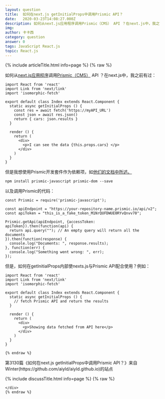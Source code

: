 ```yaml
---
layout: question
title:  如何在next.js getInitialProps中调用Prismic API？
date:   2020-03-23T14:08:27.000Z
description: 如何从next.js应用程序调用Prismic（CMS） API ？在next.js中，我之前有过：import React from 'react'...
img: 
author: 卡卡西
category: question
answer: 0
tags: JavaScript React.js
topic: React.js
---
```

<div class="article-root">
  <div class="article">
    {% include articleTitle.html info=page %}
    {% raw %}
    <div class="article-content"><p><font style="vertical-align: inherit;"><font style="vertical-align: inherit;">如何</font><font style="vertical-align: inherit;">从</font><a href="https://github.com/zeit/next.js/" rel="nofollow noreferrer"><font style="vertical-align: inherit;">next.js应用程序</font></a><font style="vertical-align: inherit;">调用</font></font><a href="https://prismic.io/" rel="nofollow noreferrer"><font style="vertical-align: inherit;"><font style="vertical-align: inherit;">Prismic（CMS）</font></font></a><font style="vertical-align: inherit;"><font style="vertical-align: inherit;"> API </font><font style="vertical-align: inherit;">？</font><font style="vertical-align: inherit;">在next.js中，我之前有过：</font></font><a href="https://github.com/zeit/next.js/" rel="nofollow noreferrer"><font style="vertical-align: inherit;"></font></a><font style="vertical-align: inherit;"></font></p>

<pre><code>import React from 'react'<font></font>
import Link from 'next/link'<font></font>
import 'isomorphic-fetch'<font></font>
<font></font>
export default class Index extends React.Component {<font></font>
  static async getInitialProps () {<font></font>
    const res = await fetch('https://myAPI_URL')<font></font>
    const json = await res.json()<font></font>
    return { cars: json.results }<font></font>
  }<font></font>
<font></font>
  render () {<font></font>
    return (<font></font>
      &lt;div&gt;<font></font>
        &lt;p&gt;I can see the data {this.props.cars} &lt;/p&gt;<font></font>
      &lt;/div&gt;<font></font>
    )<font></font>
  }<font></font>
}<font></font>
</code></pre>

<p><font style="vertical-align: inherit;"><font style="vertical-align: inherit;">但是我想使用Prismic开发套件作为依赖项，如</font></font><a href="https://prismic.io/docs/javascript/getting-started/integrating-with-an-existing-javascript-project" rel="nofollow noreferrer"><font style="vertical-align: inherit;"><font style="vertical-align: inherit;">他们的文档中所述。</font></font></a> </p>

<pre><code>npm install prismic-javascript prismic-dom --save
</code></pre>

<p><font style="vertical-align: inherit;"><font style="vertical-align: inherit;">以及调用Prismic的代码：</font></font></p>

<pre><code>const Prismic = require('prismic-javascript');<font></font>
<font></font>
const apiEndpoint = "https://your-repository-name.prismic.io/api/v2";<font></font>
const apiToken = "this_is_a_fake_token_M1NrQUFDWUE0RYvQnvv70";<font></font>
<font></font>
Prismic.getApi(apiEndpoint, {accessToken: apiToken}).then(function(api) {<font></font>
  return api.query(""); // An empty query will return all the documents<font></font>
}).then(function(response) {<font></font>
  console.log("Documents: ", response.results);<font></font>
}, function(err) {<font></font>
  console.log("Something went wrong: ", err);<font></font>
});<font></font>
</code></pre>

<p><font style="vertical-align: inherit;"><font style="vertical-align: inherit;">但是，如何在getInitialProps内部使nexts.js与Prismic API配合使用？</font><font style="vertical-align: inherit;">例如：</font></font></p>

<pre><code>import React from 'react'<font></font>
import Link from 'next/link'<font></font>
import 'isomorphic-fetch'<font></font>
<font></font>
export default class Index extends React.Component {<font></font>
  static async getInitialProps () {<font></font>
    // fetch Prismic API and return the results<font></font>
  }<font></font>
<font></font>
  render () {<font></font>
    return (<font></font>
      &lt;div&gt;<font></font>
        &lt;p&gt;Showing data fetched from API here&lt;/p&gt;<font></font>
      &lt;/div&gt;<font></font>
    )<font></font>
  }<font></font>
}<font></font>
</code></pre></div>
    {% endraw %}
  </div>
  <p class="winter_mark">第3130篇《如何在next.js getInitialProps中调用Prismic API？》来自Winter(https://github.com/aiyld/aiyld.github.io)的站点</p>
  <div class="discuss-wrapper">
    {% include discussTitle.html info=page %}
    {% raw %}
    <div class="discuss-list">
    
    </div>
    {% endraw %}
  </div>
<div>
